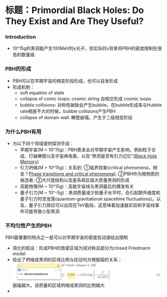 # 标题：Primordial Black Holes: Do They Exist and Are They Useful?
### Introduction
* 10^15g的黑洞能产生100MeV的γ光子，但实际的γ背景将PBH的密度限制在很低的数量级

### PBH的形成
* PBH可以在早期宇宙的相变阶段形成，也可以自发形成
* 形成机制：
  - soft equation of state
  - collapse of comic loops: cosmic string 自相交形成 cosmic loops
  - bubble collisions: 对称性破缺会产生bubble。在bubble形成率与Hubble rate相差不大的时候，bubble collisions产生PBH
  - collapse of domain wall: 畴壁崩塌。产生于二级相变阶段

### 为什么PBH有用
* 为以下四个领域提供探测手段：
  - 早期宇宙(M < 10^15g)：PBH蒸发会对早期宇宙产生影响，例如粒子合成、打破畴壁以及宇宙再电离，以及“黑洞是否有引力记忆”[(Black Hole Memory)](https://link.springer.com/content/pdf/10.1007%2FBF02088203.pdf)
  - 引力坍缩(M > 10^15g)：关系到: 
    ①临界现象(critical phenomena，相变？[Phase transitions and critical phenomena](https://www.phas.ubc.ca/~jrottler/teaching/classnotes.pdf)); 
    ②PBH作为暗物质的候选者; 
    ③大尺度结构以及星系核区超大质量黑洞的形成
  - 高能物理(M ~ 10^15g)：高能宇宙线与黑洞最后的爆发有关
  - 量子引力(M ~ 10^-5g)：黑洞质量减少到量子水平时，会引起额外维度和量子引力时空涨落(quantum-gravitational spacetime fluctuations)。以及，量子引力效应可以出现在TeV能段，这意味着加速器实验和宇宙线事件可能导致小型黑洞
  
### 不均匀性产生的PBH
  PBH最重要的特点之一是可以对早期宇宙的密度扰动谱给出限制
  * 简化的假设：形成PBH的致密区域为球对称且部分为closed Friedmann model
  * 给出了坍缩成黑洞的区域比例与扰动均方根振幅的关系：![](https://github.com/hunyjm12/picture-of-note/blob/master/Snipaste_2019-10-05_00-23-13.png?raw=true)
  振幅越大，该质量的区域坍缩成黑洞的比例越大
  * 
